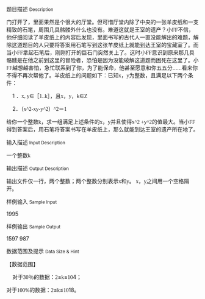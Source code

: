 <div class="panel panel-default">
<div class="area-title">
<span>
题目描述
<small>Description</small>
</span></div>
<div class="panel-body">

<p>门打开了，里面果然是个很大的厅堂。但可惜厅堂内除了中央的一张羊皮纸和一支精致的石笔，周围几具骼髅外什么也没有。难道这就是王室的遗产？小<span style="font-family: 'Times New Roman';">FF</span><span style="">不信，他仔细阅读了羊皮纸上的内容后发现，里面书写的古代人一直没能解出的难题，解除这道题目的人只要将答案用石笔写到这张羊皮纸上就能到达王室的宝藏室了。而当小</span><span style="font-family: 'Times New Roman';">FF</span><span style="">拿起石笔后，刚刚打开的巨石门突然关上了。这时小</span><span style="font-family: 'Times New Roman';">FF</span><span style="">意识到原来那几具骼髅是在他之前到这里的冒险者，恐怕是因为没能破解这道题而困死在这里了。小</span><span style="font-family: 'Times New Roman';">FF</span><span style="">越想越害怕，急忙联系到了你，为了能保命，他甚至愿意和你五五分……看来你不得不再次帮他了。羊皮纸上的问题如下：已知</span><span style="font-family: 'Times New Roman';">x</span><span style="">，</span><span style="font-family: 'Times New Roman';">y</span><span style="">为整数，且满足以下两个条件：</span></p>
<p>    1 <span style="">．</span><span style="font-family: 'Times New Roman';">x, y</span><span style="">∈［</span><span style="font-family: 'Times New Roman';">1..k</span><span style="">］，且</span><span style="font-family: 'Times New Roman';">x</span><span style="">，</span><span style="font-family: 'Times New Roman';">y</span><span style="">，</span><span style="font-family: 'Times New Roman';">k</span><span style="">∈</span><span style="font-family: 'Times New Roman';">Z</span></p>
<p>    2<span style="">．（</span><span style="font-family: 'Times New Roman';">x^2-xy-y^2</span><span style="">）</span><span style="font-family: 'Times New Roman';">^2</span><span style="">＝</span><span style="font-family: 'Times New Roman';">1</span></p>
<p>给你一个整数<span style="font-family: 'Times New Roman';">k</span><span style="">，求一组满足上述条件的</span><span style="font-family: 'Times New Roman';">x</span><span style="">，</span><span style="font-family: 'Times New Roman';">y</span><span style="">并且使得</span><span style="font-family: 'Times New Roman';">x^2 +y^2</span><span style="">的值最大。当小</span><span style="font-family: 'Times New Roman';">FF</span><span style="">得到答案后，用石笔将答案书写在羊皮纸上，那么就能到达王室的遗产所在地了。</span></p>

</div>
</div>

<div class="panel panel-default">
<div class="area-title">
<span>
输入描述
<small>Input Description</small>
</span></div>
<div class="panel-body">
<p>一个整数<span style="font-family: 'Times New Roman';">k</span></p>

</div>
</div>
<div  class="panel panel-default">
<div class="area-title">
<span>
输出描述
<small>Output Description</small>
</span></div>
<div class="panel-body">

<p class="p0">输出文件仅一行，两个整数；两个整数分别表示<span style="font-family: 'Times New Roman';">x</span><span style="font-family: 宋体;">和</span><span style="font-family: 'Times New Roman';">y</span><span style="font-family: 宋体;">。&nbsp;</span><span style="font-family: 'Times New Roman';">x</span><span style="font-family: 宋体;">，</span><span style="font-family: 'Times New Roman';">y</span><span style="font-family: 宋体;">之间用一个空格隔开。</span></p>

</div>
</div>


<div class="panel panel-default">
<div class="area-title">
<span>
样例输入
<small>Sample Input</small>
</span></div>
<div class="panel-body">
<p>1995</p>

</div>
</div>

<div class="panel panel-default">
<div class="area-title">
<span>
样例输出
<small>Sample Output</small>
</span></div>
<div class="panel-body">
<p>1597 987</p>

</div>
</div>

<div class="panel panel-default">
<div class="area-title">
<span>
数据范围及提示
<small>Data Size & Hint</small>
</span></div>
<div class="panel-body">
<p>【数据范围】</p>
<p>    对于<span style="font-family: 'Times New Roman';">30</span><span style="">％的数据：</span><span style="font-family: 'Times New Roman';">2</span><span style="">≤</span><span style="font-family: 'Times New Roman';">k</span><span style="">≤</span><span style="font-family: 'Times New Roman';">10</span>4；</p>
<p>对于<span style="font-family: 'Times New Roman';">100%</span><span style="">的数据：</span><span style="font-family: 'Times New Roman';">2</span><span style="">≤</span><span style="font-family: 'Times New Roman';">k</span><span style="">≤</span><span style="font-family: 'Times New Roman';">10</span>18。</p>
</div>
</div>
